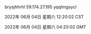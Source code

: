 brysjhhrhl 59.174.27.195 yqqlmgsycl

2022年 06月 04日 星期六 12:20:02 CST

2022年 06月 04日 星期六 04:20:02 GMT
